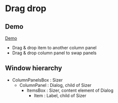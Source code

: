 # Drag drop

## Demo

[Demo](https://rexrainbow.github.io/phaser3-rex-notes/examples/ui-scrollablepanel/dragdrop/app/index.html)

- Drag & drop item to another column panel
- Drag & drop column panel to swap panels

## Window hierarchy

- ColumnPanelsBox : Sizer
    - ColumnPanel : Dialog, child of Sizer
        - ItemsBox : Sizer, content element of Dialog
            - Item : Label, child of Sizer

